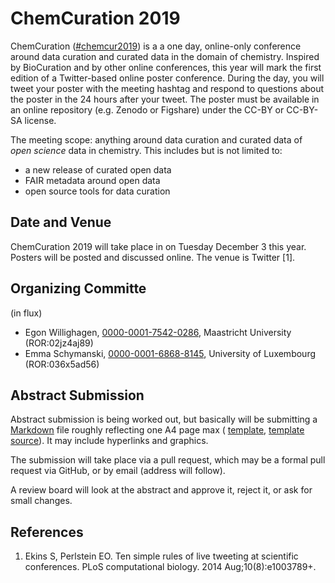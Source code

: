 # ChemCuration 2019

ChemCuration ([#chemcur2019](https://twitter.com/hashtag/chemcur2019))
is a a one day, online-only conference around data curation and curated data in the
domain of chemistry. Inspired by BioCuration and by other online conferences, this year will mark
the first edition of a Twitter-based online poster conference. During the day, you will tweet your
poster with the meeting hashtag and respond to questions about the poster in the 24 hours after
your tweet. The poster must be available in an online repository (e.g. Zenodo or Figshare)
under the CC-BY or CC-BY-SA license.

The meeting scope: anything around data curation and curated data of *open science* data in
chemistry. This includes but is not limited to:

* a new release of curated open data
* FAIR metadata around open data
* open source tools for data curation

## Date and Venue

ChemCuration 2019 will take place in on Tuesday December 3 this year. Posters will be posted and
discussed online. The venue is Twitter [1].

## Organizing Committe

(in flux)

* Egon Willighagen, [0000-0001-7542-0286](https://orcid.org/0000-0001-7542-0286), Maastricht University (ROR:02jz4aj89)
* Emma Schymanski, [0000-0001-6868-8145](https://orcid.org/0000-0001-6868-8145), University of Luxembourg (ROR:036x5ad56)

## Abstract Submission

Abstract submission is being worked out, but basically will be submitting a 
[Markdown](https://en.wikipedia.org/wiki/Markdown) file roughly reflecting one A4 page max (
[template](https://github.com/chemcuration/chemcuration2019/blob/master/abstracts/template.md),
[template source](https://raw.githubusercontent.com/chemcuration/chemcuration2019/master/abstracts/template.md)).
It may include hyperlinks
and graphics.

The submission will take place via a pull request, which may be a formal pull
request via GitHub, or by email (address will follow).

A review board will look at the abstract and approve it, reject it, or ask for
small changes.

## References

1. Ekins S, Perlstein EO. Ten simple rules of live tweeting at scientific conferences. PLoS computational biology. 2014 Aug;10(8):e1003789+. 

